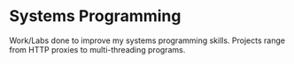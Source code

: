 # Systems Programming
Work/Labs done to improve my systems programming skills. Projects range from HTTP proxies to multi-threading programs.
